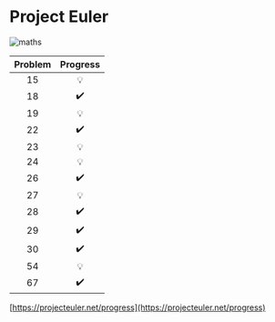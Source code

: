 # Project Euler

![maths](https://www.rd.com/wp-content/uploads/2018/02/math-problem.jpg)

|Problem|Progress|
|:-----:|:------:|
|15     |:bulb:  |
|18     |:heavy_check_mark:|
|19     |:bulb:  |
|22     |:heavy_check_mark:|
|23     |:bulb:  |
|24     |:bulb:  |
|26     |:heavy_check_mark:|
|27     |:bulb:  |
|28     |:heavy_check_mark:|
|29     |:heavy_check_mark:|
|30     |:heavy_check_mark:|
|54     |:bulb:  |
|67     |:heavy_check_mark:|

[https://projecteuler.net/progress](https://projecteuler.net/progress)
